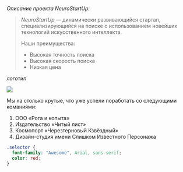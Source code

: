*Описание проекта NeuroStartUp:*

>*NeuroStartUp* — динамически развивающийся стартап, специализирующийся на поиске с использованием 
> новейших технологий искусственного интеллекта.
>
>Наши преимущества:
>* Высокая точность поиска
>* Высокая скорость поиска
>* Низкая цена

*логотип*

![](https://netology-code.github.io/git-homeworks/introduction/assets/logo.png)

Мы на столько крутые, что уже успели поработать со следующими команиями:

1. ООО «Рога и копыта»
1. Издательство «Читый лист»
1. Космопорт «Черезтерновый Кзвёздный»
1. Дизайн-студия имени Слишком Известного Персонажа


```css
.selector {
  font-family: "Awesome", Arial, sans-serif;
  color: red;
}
```
